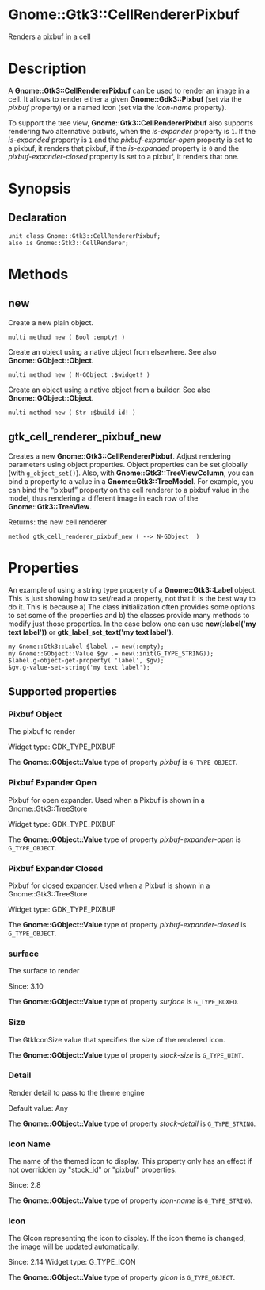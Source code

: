 Gnome::Gtk3::CellRendererPixbuf
===============================

Renders a pixbuf in a cell

Description
===========

A **Gnome::Gtk3::CellRendererPixbuf** can be used to render an image in a cell. It allows to render either a given **Gnome::Gdk3::Pixbuf** (set via the *pixbuf* property) or a named icon (set via the *icon-name* property).

To support the tree view, **Gnome::Gtk3::CellRendererPixbuf** also supports rendering two alternative pixbufs, when the *is-expander* property is `1`. If the *is-expanded* property is `1` and the *pixbuf-expander-open* property is set to a pixbuf, it renders that pixbuf, if the *is-expanded* property is `0` and the *pixbuf-expander-closed* property is set to a pixbuf, it renders that one.

Synopsis
========

Declaration
-----------

    unit class Gnome::Gtk3::CellRendererPixbuf;
    also is Gnome::Gtk3::CellRenderer;

Methods
=======

new
---

Create a new plain object.

    multi method new ( Bool :empty! )

Create an object using a native object from elsewhere. See also **Gnome::GObject::Object**.

    multi method new ( N-GObject :$widget! )

Create an object using a native object from a builder. See also **Gnome::GObject::Object**.

    multi method new ( Str :$build-id! )

gtk_cell_renderer_pixbuf_new
----------------------------

Creates a new **Gnome::Gtk3::CellRendererPixbuf**. Adjust rendering parameters using object properties. Object properties can be set globally (with `g_object_set()`). Also, with **Gnome::Gtk3::TreeViewColumn**, you can bind a property to a value in a **Gnome::Gtk3::TreeModel**. For example, you can bind the “pixbuf” property on the cell renderer to a pixbuf value in the model, thus rendering a different image in each row of the **Gnome::Gtk3::TreeView**.

Returns: the new cell renderer

    method gtk_cell_renderer_pixbuf_new ( --> N-GObject  )

Properties
==========

An example of using a string type property of a **Gnome::Gtk3::Label** object. This is just showing how to set/read a property, not that it is the best way to do it. This is because a) The class initialization often provides some options to set some of the properties and b) the classes provide many methods to modify just those properties. In the case below one can use **new(:label('my text label'))** or **gtk_label_set_text('my text label')**.

    my Gnome::Gtk3::Label $label .= new(:empty);
    my Gnome::GObject::Value $gv .= new(:init(G_TYPE_STRING));
    $label.g-object-get-property( 'label', $gv);
    $gv.g-value-set-string('my text label');

Supported properties
--------------------

### Pixbuf Object

The pixbuf to render

Widget type: GDK_TYPE_PIXBUF

The **Gnome::GObject::Value** type of property *pixbuf* is `G_TYPE_OBJECT`.

### Pixbuf Expander Open

Pixbuf for open expander. Used when a Pixbuf is shown in a Gnome::Gtk3::TreeStore

Widget type: GDK_TYPE_PIXBUF

The **Gnome::GObject::Value** type of property *pixbuf-expander-open* is `G_TYPE_OBJECT`.

### Pixbuf Expander Closed

Pixbuf for closed expander. Used when a Pixbuf is shown in a Gnome::Gtk3::TreeStore

Widget type: GDK_TYPE_PIXBUF

The **Gnome::GObject::Value** type of property *pixbuf-expander-closed* is `G_TYPE_OBJECT`.

### surface

The surface to render

Since: 3.10

The **Gnome::GObject::Value** type of property *surface* is `G_TYPE_BOXED`.

### Size

The GtkIconSize value that specifies the size of the rendered icon.

The **Gnome::GObject::Value** type of property *stock-size* is `G_TYPE_UINT`.

### Detail

Render detail to pass to the theme engine

Default value: Any

The **Gnome::GObject::Value** type of property *stock-detail* is `G_TYPE_STRING`.

### Icon Name

The name of the themed icon to display. This property only has an effect if not overridden by "stock_id" or "pixbuf" properties.

Since: 2.8

The **Gnome::GObject::Value** type of property *icon-name* is `G_TYPE_STRING`.

### Icon

The GIcon representing the icon to display. If the icon theme is changed, the image will be updated automatically.

Since: 2.14 Widget type: G_TYPE_ICON

The **Gnome::GObject::Value** type of property *gicon* is `G_TYPE_OBJECT`.

